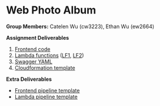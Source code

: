 # Web Photo Album

**Group Members:** Catelen Wu (cw3223), Ethan Wu (ew2664)

**Assignment Deliverables**

1. [Frontend code](./frontend/)
2. [Lambda functions](./lambda-functions/) ([LF1](./lambda-functions/index-photos/), [LF2](./lambda-functions/search-photos/))
3. [Swagger YAML](./photo-album-api-v1-swagger-apigateway.yaml)
4. [Cloudformation template](./cfn-templates/photo-album.yaml)

**Extra Deliverables**

- [Frontend pipeline template](./cfn-templates/frontend-pipeline.yaml)
- [Lambda pipeline template](./cfn-templates/lambda-pipeline.yaml)
